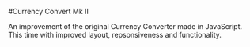 #Currency Convert Mk II

An improvement of the original Currency Converter made in JavaScript. This time with improved layout, repsonsiveness and functionality.